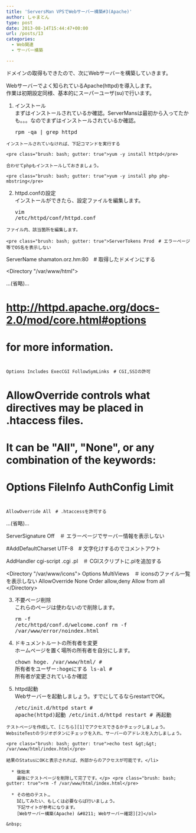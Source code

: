 ```yaml
---
title: 'ServersMan VPSでWebサーバー構築#3(Apache)'
author: しゃまとん
type: post
date: 2013-08-14T15:44:47+00:00
url: /posts/13
categories:
  - Web関連
  - サーバー構築

---
```

ドメインの取得もできたので、次にWebサーバーを構築していきます。

Webサーバーでよく知られているApache(httpd)を導入します。  
作業は初期設定同様、基本的にスーパーユーザ(su)で行います。

<!--more-->

  1. インストール  
    まずはインストールされているか確認。ServerMansは最初から入ってたかも。。。なのでまずはインストールされているか確認。</p> <pre class="brush: bash; gutter: true">rpm -qa | grep httpd</pre>
    
    インストールされていなければ、下記コマンドを実行する
    
    <pre class="brush: bash; gutter: true">yum -y install httpd</pre>
    
    合わせてphpもインストールしておきましょう。
    
    <pre class="brush: bash; gutter: true">yum -y install php php-mbstring</pre>

  2. httpd.confの設定  
    インストールができたら、設定ファイルを編集します。</p> <pre class="brush: bash; gutter: true">vim /etc/httpd/conf/httpd.conf</pre>
    
    ファイル内、該当箇所を編集します。
    
    <pre class="brush: bash; gutter: true">ServerTokens Prod　# エラーページ等でOS名を表示しない

ServerName shamaton.orz.hm:80　# 取得したドメインにする

&lt;Directory "/var/www/html"&gt;

...(省略)...

# http://httpd.apache.org/docs-2.0/mod/core.html#options
# for more information.
#
    Options Includes ExecCGI FollowSymLinks　# CGI,SSIの許可

#
# AllowOverride controls what directives may be placed in .htaccess files.
# It can be "All", "None", or any combination of the keywords:
#   Options FileInfo AuthConfig Limit
#
    AllowOverride All　# .htaccessを許可する

...(省略)...

ServerSignature Off　＃ エラーページでサーバー情報を表示しない

#AddDefaultCharset UTF-8　# 文字化けするのでコメントアウト

AddHandler cgi-script .cgi .pl　＃ CGIスクリプトに.plを追加する

&lt;Directory "/var/www/icons"&gt;
    Options MultiViews　＃ iconsのファイル一覧を表示しない
    AllowOverride None
    Order allow,deny
    Allow from all
&lt;/Directory&gt;</pre>

  3. 不要ページ削除  
    これらのページは使わないので削除します。</p> <pre class="brush: bash; gutter: true">rm -f /etc/httpd/conf.d/welcome.conf
rm -f /var/www/error/noindex.html</pre>

  4. ドキュメントルートの所有者を変更  
    ホームページを置く場所の所有者を自分にします。</p> <pre class="brush: bash; gutter: true">chown hoge. /var/www/html/   # 所有者をユーザー:hogeにする
ls-al # 所有者が変更されているか確認</pre>

  5. httpd起動  
    Webサーバーを起動しましょう。すでにしてるならrestartでOK。</p> <pre class="brush: bash; gutter: true">/etc/init.d/httpd start  # apache(httpd)起動
/etc/init.d/httpd restart  # 再起動</pre>
    
    テストページを作成して、[こちら][1]でアクセスできるかチェックしましょう。  
    WebsiteTestのラジオボタンにチェックを入れ、サーバーのアドレスを入力しましょう。
    
    <pre class="brush: bash; gutter: true">echo test &gt;&gt; /var/www/html/index.html</pre>
    
    結果のStatusにOKと表示されれば、外部からのアクセスが可能です。</li> 
    
      * 後始末  
        最後にテストページを削除して完了です。</p> <pre class="brush: bash; gutter: true">rm -f /var/www/html/index.html</pre>
    
      * その他のテスト…  
        試してみたい、もしくは必要ならば行いましょう。  
        下記サイトが参考になります。  
        [Webサーバー構築(Apache) &#8211; Webサーバー確認][2]</ol> 
    
    &nbsp;

 [1]: http://www.websitepulse.com/help/tools.php
 [2]: http://centossrv.com/apache.shtml